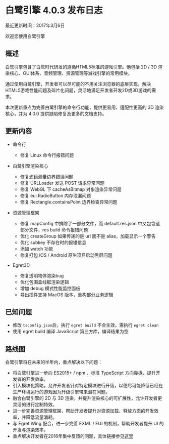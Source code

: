 白鹭引擎 4.0.3 发布日志
===============================


最近更新时间：2017年3月6日


欢迎您使用白鹭引擎

## 概述

白鹭引擎包含了白鹭时代研发的遵循HTML5标准的游戏引擎。他包括 2D / 3D 渲染核心、GUI体系、音频管理、资源管理等游戏引擎的常用模块。

通过使用白鹭引擎，开发者可以尽可能的不用关注浏览器的底层实现，解决HTML5游戏性能问题及碎片化问题，灵活地满足开发者开发2D或3D游戏的需求。

本次更新重点为完善白鹭引擎的命令行功能，提供更易用、适配性更高的 3D 渲染核心，并为 4.0.0 提供缺陷修复及更多的文档支持。

## 更新内容

* 命令行
    * 修复 Linux 命令行报错问题

* 白鹭引擎渲染核心
    * 修复滤镜测量边界错误问题
    * 修复 URLLoader 发送 POST 请求异常问题
    * 修复 WebGL 下 cacheAsBitmap 对象渲染异常问题
    * 修复 eui.RadioButton 内存泄漏问题
    * 修复 Rectangle.containsPoint 边界检查异常问题

* 资源管理框架
    * 修复 mapConfig 中排除了一部分文件，而 default.res.json 中又包含这部分文件，res build 命令报错问题
    * 优化 createGroup 如果传递的是 url 而不是 alias，加载显示一个警告
    * 优化 subkey 不存在时的报错信息
    * 添加 watch 功能
    * 修复打包 iOS / Android 原生项目启动黑屏问题

* Egret3D
    * 修复透明物体渲染bug
    * 优化包围盒线框渲染逻辑
    * 增加 debug 模式性能监控面板
    * 导出插件支持 MacOS 版本，重构部分业务逻辑


## 已知问题

* 修改 ```tsconfig.json```后，执行 ``` egret build ``` 不会生效，需执行 ``` egret clean ```
* 使用 egret build 编译 JavaScript 第三方库，编译结果为空


## 路线图

白鹭引擎将在未来的半年内，重点解决以下问题：

* 将白鹭引擎进一步向 ES2015+ / npm 、标准 TypeScript 方向靠拢，提升开发者的开发效率。
* 引入模块化策略，允许开发者针对特定模块进行升级，以便尽可能降低已经在生产环境运行的游戏因为升级引擎带来潜在问题。
* 融合白鹭引擎的 2D 与 3D 渲染，并提升渲染核心的可扩展性，允许开发者更灵活的进行定制特效。
* 进一步完善资源管理框架，帮助开发者提升对资源加载、释放方面的开发效率，并降低流量消耗。
* 与 Egret Wing 配合，进一步完善 EXML / EUI 的机制，帮助开发者提升 UI 的开发与渲染效率。
* 重点解决开发者在2016年集中反馈的问题，具体链接参见[这里](http://bbs.egret.com/thread-25005-1-1.html)